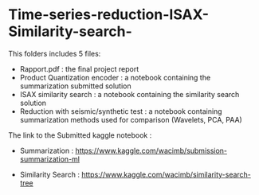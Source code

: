 # Time-series-reduction-ISAX-Similarity-search-


This folders includes 5 files:
- Rapport.pdf : the final project report
- Product Quantization encoder : a notebook containing the summarization submitted solution
- ISAX similarity search : a notebook containing the similarity search solution
- Reduction with seismic/synthetic test : a notebook containing summarization methods used for comparison (Wavelets, PCA, PAA)


The link to the Submitted kaggle notebook :
- Summarization :
https://www.kaggle.com/wacimb/submission-summarization-ml

- Similarity Search :
https://www.kaggle.com/wacimb/similarity-search-tree


